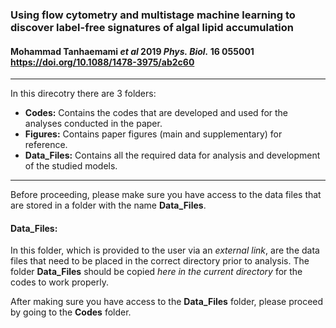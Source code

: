 ### **Using flow cytometry and multistage machine learning to discover label-free signatures of algal lipid accumulation**  
#### Mohammad Tanhaemami *et al* 2019 *Phys. Biol.* **16** 055001 https://doi.org/10.1088/1478-3975/ab2c60
-----------------------------------------------------------------------------------------------------------------------------------------
In this direcotry there are 3 folders:
- **Codes:** Contains the codes that are developed and used for the analyses conducted in the paper.
- **Figures:** Contains paper figures (main and supplementary) for reference.
- **Data\_Files:** Contains all the required data for analysis and development of the studied models.  
-----------------------------------------------------------------------------------------------------------------------------------------

Before proceeding, please make sure you have access to the data files that are stored in a folder with the name **Data_Files**.  

#### Data\_Files:  
In this folder, which is provided to the user via an *external link*, are the data files that need to be placed in the correct directory prior to analysis. The folder **Data\_Files** should be copied *here in the current directory* for the codes to work properly.  

After making sure you have access to the **Data\_Files** folder, please proceed by going to the **Codes** folder.
